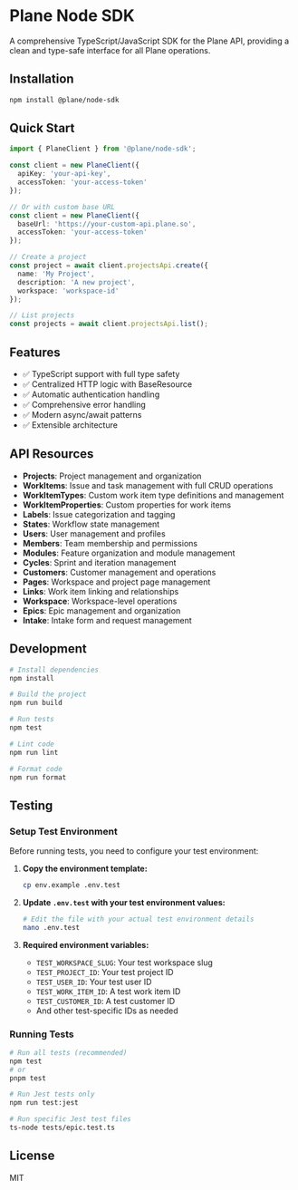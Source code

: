 # Plane Node SDK

A comprehensive TypeScript/JavaScript SDK for the Plane API, providing a clean and type-safe interface for all Plane operations.

## Installation

```bash
npm install @plane/node-sdk
```

## Quick Start

```typescript
import { PlaneClient } from '@plane/node-sdk';

const client = new PlaneClient({
  apiKey: 'your-api-key',
  accessToken: 'your-access-token'
});

// Or with custom base URL
const client = new PlaneClient({
  baseUrl: 'https://your-custom-api.plane.so',
  accessToken: 'your-access-token'
});

// Create a project
const project = await client.projectsApi.create({
  name: 'My Project',
  description: 'A new project',
  workspace: 'workspace-id'
});

// List projects
const projects = await client.projectsApi.list();
```

## Features

- ✅ TypeScript support with full type safety
- ✅ Centralized HTTP logic with BaseResource
- ✅ Automatic authentication handling
- ✅ Comprehensive error handling
- ✅ Modern async/await patterns
- ✅ Extensible architecture

## API Resources

- **Projects**: Project management and organization
- **WorkItems**: Issue and task management with full CRUD operations
- **WorkItemTypes**: Custom work item type definitions and management
- **WorkItemProperties**: Custom properties for work items
- **Labels**: Issue categorization and tagging
- **States**: Workflow state management
- **Users**: User management and profiles
- **Members**: Team membership and permissions
- **Modules**: Feature organization and module management
- **Cycles**: Sprint and iteration management
- **Customers**: Customer management and operations
- **Pages**: Workspace and project page management
- **Links**: Work item linking and relationships
- **Workspace**: Workspace-level operations
- **Epics**: Epic management and organization
- **Intake**: Intake form and request management

## Development

```bash
# Install dependencies
npm install

# Build the project
npm run build

# Run tests
npm test

# Lint code
npm run lint

# Format code
npm run format
```

## Testing

### Setup Test Environment

Before running tests, you need to configure your test environment:

1. **Copy the environment template:**
   ```bash
   cp env.example .env.test
   ```

2. **Update `.env.test` with your test environment values:**
   ```bash
   # Edit the file with your actual test environment details
   nano .env.test
   ```

3. **Required environment variables:**
   - `TEST_WORKSPACE_SLUG`: Your test workspace slug
   - `TEST_PROJECT_ID`: Your test project ID
   - `TEST_USER_ID`: Your test user ID
   - `TEST_WORK_ITEM_ID`: A test work item ID
   - `TEST_CUSTOMER_ID`: A test customer ID
   - And other test-specific IDs as needed

### Running Tests

```bash
# Run all tests (recommended)
npm test
# or
pnpm test

# Run Jest tests only
npm run test:jest

# Run specific Jest test files
ts-node tests/epic.test.ts
```

## License

MIT

